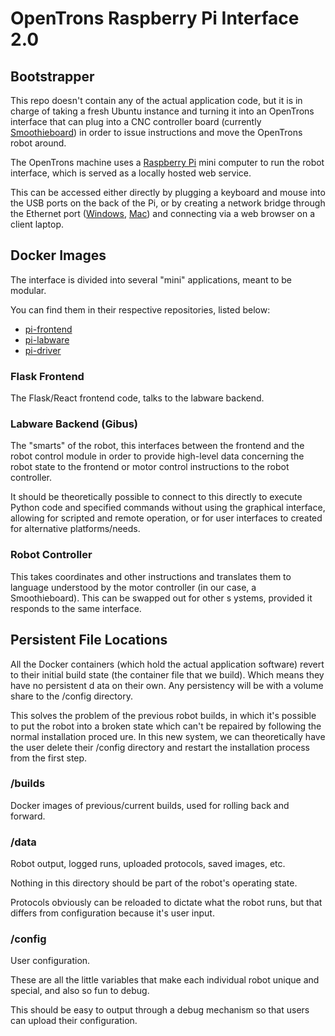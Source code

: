 # OpenTrons Raspberry Pi Interface 2.0
## Bootstrapper

This repo doesn't contain any of the actual application code, but it is in charge of taking a fresh Ubuntu instance and turning it into an OpenTrons interface that can plug into a CNC controller board (currently [Smoothieboard](http://smoothieware.org/smoothieboard)) in order to issue instructions and move the OpenTrons robot around.

The OpenTrons machine uses a [Raspberry Pi](https://www.raspberrypi.org/) mini computer to run the robot interface, which is served as a locally hosted web service.

This can be accessed either directly by plugging a keyboard and mouse into the USB ports on the back of the Pi, or by creating a network bridge through the Ethernet port ([Windows](https://github.com/Opentrons/otone_docs/blob/master/Setup_Windows.md#configure-network-settings), [Mac](https://github.com/Opentrons/otone_docs/blob/master/Setup_Mac.md#1-enter-system-preferences)) and connecting via a web browser on a client laptop.

## Docker Images

The interface is divided into several "mini" applications, meant to be modular.

You can find them in their respective repositories, listed below:

- [pi-frontend](https://github.com/Opentrons/pi-frontend)
- [pi-labware](https://github.com/Opentrons/pi-labware)
- [pi-driver](https://github.com/Opentrons/pi-driver)

### Flask Frontend

The Flask/React frontend code, talks to the labware backend.

### Labware Backend (Gibus)

The "smarts" of the robot, this interfaces between the frontend and the robot control module in order to provide high-level data concerning the robot state to the frontend or motor
control instructions to the robot controller.

It should be theoretically possible to connect to this directly to execute Python code and specified commands without using the graphical interface, allowing for scripted and remote
 operation, or for user interfaces to created for alternative platforms/needs.

### Robot Controller

This takes coordinates and other instructions and translates them to language understood by the motor controller (in our case, a Smoothieboard).  This can be swapped out for other s
ystems, provided it responds to the same interface.

## Persistent File Locations

All the Docker containers (which hold the actual application software) revert to their initial build state (the container file that we build).  Which means they have no persistent d
ata on their own.  Any persistency will be with a volume share to the /config directory.

This solves the problem of the previous robot builds, in which it's possible to put the robot into a broken state which can't be repaired by following the normal installation proced
ure.  In this new system, we can theoretically have the user delete their /config directory and restart the installation process from the first step.

### /builds

Docker images of previous/current builds, used for rolling back and forward.

### /data

Robot output, logged runs, uploaded protocols, saved images, etc.

Nothing in this directory should be part of the robot's operating state.

Protocols obviously can be reloaded to dictate what the robot runs, but that differs from configuration because it's user input.

### /config

User configuration.

These are all the little variables that make each individual robot unique and special, and also so fun to debug.

This should be easy to output through a debug mechanism so that users can upload their configuration.